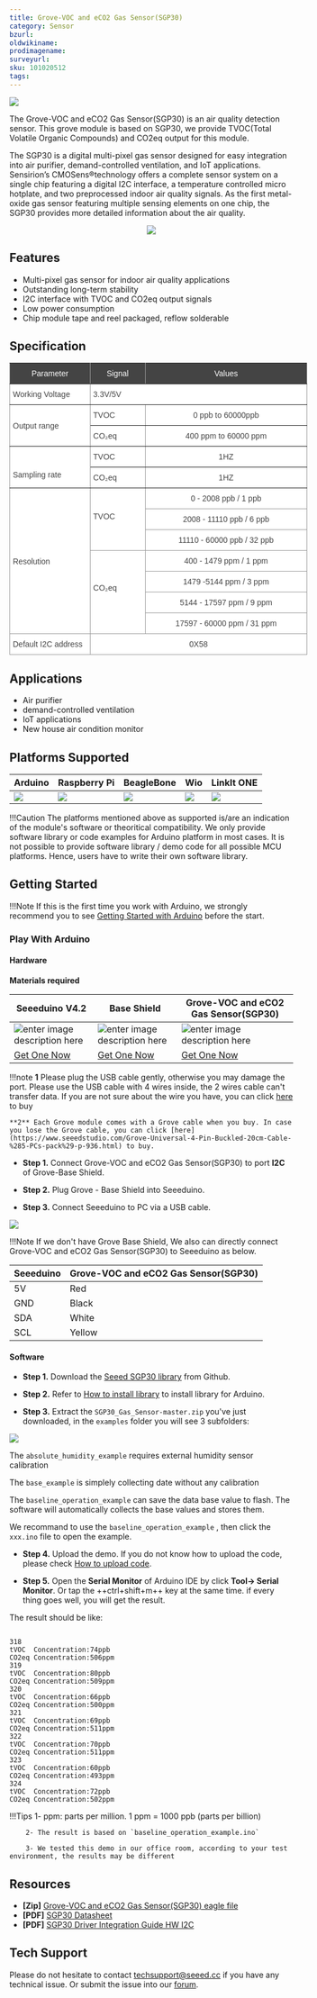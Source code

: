 ```yaml
---
title: Grove-VOC and eCO2 Gas Sensor(SGP30)
category: Sensor
bzurl: 
oldwikiname: 
prodimagename:
surveyurl: 
sku: 101020512
tags: 
---
```



![](https://github.com/SeeedDocument/Grove-VOC_and_eCO2_Gas_Sensor-SGP30/raw/master/img/IMG_0012a.jpg)


The Grove-VOC and eCO2 Gas Sensor(SGP30) is an air quality detection sensor. This grove module is based on SGP30, we provide TVOC(Total Volatile Organic Compounds) and CO2eq output for this module.


The SGP30 is a digital multi-pixel gas sensor designed for easy integration into air purifier, demand-controlled ventilation, and IoT applications. Sensirion’s CMOSens®technology offers a complete sensor system on a single chip featuring a digital I2C interface, a temperature controlled micro hotplate, and two preprocessed indoor air quality signals. As the first metal-oxide gas sensor featuring multiple sensing elements on one chip, the SGP30 provides more detailed information about the air quality.



<p style="text-align:center"><a href="https://www.seeedstudio.com/-Grove-VOC-and-eCO2-Gas-Sensor-(SGP30)-p-3071.html" target="_blank"><img src="https://github.com/SeeedDocument/wiki_english/raw/master/docs/images/300px-Get_One_Now_Banner-ragular.png" /></a></p>


## Features

- Multi-pixel gas sensor for indoor air quality applications
- Outstanding long-term stability
- I2C interface with TVOC and CO2eq output signals
- Low power consumption
- Chip module tape and reel packaged, reflow solderable


## Specification


<style type="text/css">
.tg  {border-collapse:collapse;border-spacing:0;border-color:#999;}
.tg td{font-family:Arial, sans-serif;font-size:14px;padding:10px 5px;border-style:solid;border-width:1px;overflow:hidden;word-break:normal;border-color:#999;color:#444;background-color:#F7FDFA;}
.tg th{font-family:Arial, sans-serif;font-size:14px;font-weight:normal;padding:10px 5px;border-style:solid;border-width:1px;overflow:hidden;word-break:normal;border-color:#999;color:#fff;background-color:#26ADE4;}
.tg .tg-eh2d{background-color:#ffffff;border-color:inherit;vertical-align:top}
.tg .tg-xf7g{background-color:#444444;border-color:inherit;text-align:center}
.tg .tg-f5ry{background-color:#ffffff;border-color:inherit}
.tg .tg-28l8{background-color:#ffffff;border-color:inherit;text-align:center}
.tg .tg-3xi5{background-color:#ffffff;border-color:inherit;text-align:center;vertical-align:top}
.tg .tg-3we0{background-color:#ffffff;vertical-align:top}
.tg .tg-i81m{background-color:#ffffff;text-align:center;vertical-align:top}
</style>
<table class="tg" style="undefined;table-layout: fixed; width: 529px">
<colgroup>
<col style="width: 143px">
<col style="width: 98px">
<col style="width: 288px">
</colgroup>
  <tr>
    <th class="tg-xf7g">Parameter</th>
    <th class="tg-xf7g">Signal</th>
    <th class="tg-xf7g">Values</th>
  </tr>
  <tr>
    <td class="tg-f5ry">Working Voltage</td>
    <td class="tg-f5ry" colspan="2">                           3.3V/5V</td>
  </tr>
  <tr>
    <td class="tg-f5ry" rowspan="2">Output range</td>
    <td class="tg-f5ry">TVOC</td>
    <td class="tg-28l8">    0 ppb to 60000ppb</td>
  </tr>
  <tr>
    <td class="tg-eh2d">CO₂eq</td>
    <td class="tg-3xi5">    400 ppm to 60000 ppm</td>
  </tr>
  <tr>
    <td class="tg-eh2d" rowspan="2"><br><br>Sampling rate</td>
    <td class="tg-eh2d">TVOC</td>
    <td class="tg-3xi5">1HZ</td>
  </tr>
  <tr>
    <td class="tg-eh2d">CO₂eq</td>
    <td class="tg-3xi5">1HZ</td>
  </tr>
  <tr>
    <td class="tg-3we0" rowspan="7"><br><br><br><br><br><br><br>Resolution<br></td>
    <td class="tg-3we0" rowspan="3"><br><br>TVOC</td>
    <td class="tg-i81m">0 - 2008 ppb / 1 ppb</td>
  </tr>
  <tr>
    <td class="tg-i81m">2008 - 11110 ppb / 6 ppb</td>
  </tr>
  <tr>
    <td class="tg-i81m">11110 - 60000 ppb / 32 ppb</td>
  </tr>
  <tr>
    <td class="tg-3we0" rowspan="4"><br><br><br>CO₂eq</td>
    <td class="tg-i81m">400 - 1479 ppm / 1 ppm</td>
  </tr>
  <tr>
    <td class="tg-i81m">1479 -5144 ppm / 3 ppm</td>
  </tr>
  <tr>
    <td class="tg-i81m">5144 - 17597 ppm / 9 ppm</td>
  </tr>
  <tr>
    <td class="tg-i81m">17597 - 60000 ppm / 31 ppm</td>
  </tr>
  <tr>
    <td class="tg-3we0">Default I2C address</td>
    <td class="tg-i81m" colspan="2">0X58</td>
  </tr>
</table>



## Applications

- Air purifier
- demand-controlled ventilation
- IoT applications
- New house air condition monitor




## Platforms Supported


| Arduino                                                                                             | Raspberry Pi                                                                                             | BeagleBone                                                                                      | Wio                                                                                               | LinkIt ONE                                                                                         |
|-----------------------------------------------------------------------------------------------------|----------------------------------------------------------------------------------------------------------|-------------------------------------------------------------------------------------------------|---------------------------------------------------------------------------------------------------|----------------------------------------------------------------------------------------------------|
| ![](https://raw.githubusercontent.com/SeeedDocument/wiki_english/master/docs/images/arduino_logo.jpg) | ![](https://raw.githubusercontent.com/SeeedDocument/wiki_english/master/docs/images/raspberry_pi_logo_n.jpg) | ![](https://raw.githubusercontent.com/SeeedDocument/wiki_english/master/docs/images/bbg_logo_n.jpg) | ![](https://raw.githubusercontent.com/SeeedDocument/wiki_english/master/docs/images/wio_logo_n.jpg) | ![](https://raw.githubusercontent.com/SeeedDocument/wiki_english/master/docs/images/linkit_logo_n.jpg) |

!!!Caution
    The platforms mentioned above as supported is/are an indication of the module's software or theoritical compatibility. We only provide software library or code examples for Arduino platform in most cases. It is not possible to provide software library / demo code for all possible MCU platforms. Hence, users have to write their own software library.






## Getting Started

!!!Note
    If this is the first time you work with Arduino, we strongly recommend you to see [Getting Started with Arduino](http://wiki.seeedstudio.com/Getting_Started_with_Arduino/) before the start.



### Play With Arduino

#### Hardware

**Materials required**

| Seeeduino V4.2 | Base Shield| Grove-VOC and eCO2 Gas Sensor(SGP30) |
|--------------|-------------|-----------------|
|![enter image description here](https://raw.githubusercontent.com/SeeedDocument/Grove_Light_Sensor/master/images/gs_1.jpg)|![enter image description here](https://raw.githubusercontent.com/SeeedDocument/Grove_Light_Sensor/master/images/gs_4.jpg)|![enter image description here](https://github.com/SeeedDocument/Grove-VOC_and_eCO2_Gas_Sensor-SGP30/raw/master/img/thumbnail.jpg)|
|<a href="http://www.seeedstudio.com/Seeeduino-V4.2-p-2517.html" target="_blank">Get One Now</a>|<a href="https://www.seeedstudio.com/Base-Shield-V2-p-1378.html" target="_blank">Get One Now</a>|<a href="https://www.seeedstudio.com/-Grove-VOC-and-eCO2-Gas-Sensor-(SGP30)-p-3071.html" target="_blank">Get One Now</a>|



!!!note
    **1** Please plug the USB cable gently, otherwise you may damage the port. Please use the USB cable with 4 wires inside, the 2 wires cable can't transfer data. If you are not sure about the wire you have, you can click [here](https://www.seeedstudio.com/Micro-USB-Cable-48cm-p-1475.html) to buy
    
    **2** Each Grove module comes with a Grove cable when you buy. In case you lose the Grove cable, you can click [here](https://www.seeedstudio.com/Grove-Universal-4-Pin-Buckled-20cm-Cable-%285-PCs-pack%29-p-936.html) to buy.



- **Step 1.** Connect Grove-VOC and eCO2 Gas Sensor(SGP30) to port **I2C** of Grove-Base Shield.

- **Step 2.** Plug Grove - Base Shield into Seeeduino.

- **Step 3.** Connect Seeeduino to PC via a USB cable.


![](https://github.com/SeeedDocument/Grove-VOC_and_eCO2_Gas_Sensor-SGP30/raw/master/img/3.jpg)



!!!Note
	If we don't have Grove Base Shield, We also can directly connect Grove-VOC and eCO2 Gas Sensor(SGP30) to Seeeduino as below.


| Seeeduino     | Grove-VOC and eCO2 Gas Sensor(SGP30) |
|---------------|-------------------------|
| 5V            | Red                     |
| GND           | Black                   |
| SDA           | White                   |
| SCL           | Yellow                  |




#### Software

- **Step 1.** Download the [Seeed SGP30 library](https://github.com/Seeed-Studio/SGP30_Gas_Sensor) from Github.

- **Step 2.** Refer to [How to install library](http://wiki.seeedstudio.com/How_to_install_Arduino_Library) to install library for Arduino.

- **Step 3.** Extract the `SGP30_Gas_Sensor-master.zip` you've just downloaded, in the `examples` folder you will see 3 subfolders:


![](https://github.com/SeeedDocument/Grove-VOC_and_eCO2_Gas_Sensor-SGP30/raw/master/img/ex.png)


The `absolute_humidity_example` requires external humidity sensor calibration

The `base_example` is simplely collecting date without any calibration

The `baseline_operation_example` can save the data base value to flash. The software will automatically collects the base values and stores them.


We recommand to use the `baseline_operation_example` , then click the `xxx.ino` file to open the example.

- **Step 4.** Upload the demo. If you do not know how to upload the code, please check [How to upload code](http://wiki.seeedstudio.com/Upload_Code/).

- **Step 5.** Open the **Serial Monitor** of Arduino IDE by click **Tool-> Serial Monitor**. Or tap the ++ctrl+shift+m++ key at the same time. if every thing goes well, you will get the result.




The result should be like:

```

318
tVOC  Concentration:74ppb
CO2eq Concentration:506ppm
319
tVOC  Concentration:80ppb
CO2eq Concentration:509ppm
320
tVOC  Concentration:66ppb
CO2eq Concentration:500ppm
321
tVOC  Concentration:69ppb
CO2eq Concentration:511ppm
322
tVOC  Concentration:70ppb
CO2eq Concentration:511ppm
323
tVOC  Concentration:60ppb
CO2eq Concentration:493ppm
324
tVOC  Concentration:72ppb
CO2eq Concentration:502ppm

```


!!!Tips
        1- ppm: parts per million. 1 ppm = 1000 ppb (parts per billion)
        
        2- The result is based on `baseline_operation_example.ino`

        3- We tested this demo in our office room, according to your test environment, the results may be different



## Resources

- **[Zip]** [Grove-VOC and eCO2 Gas Sensor(SGP30) eagle file](https://github.com/SeeedDocument/Grove-VOC_and_eCO2_Gas_Sensor-SGP30/raw/master/res/Grove-VOC_and_eCO2_Gas_Sensor%20-SGP30.zip)
- **[PDF]** [SGP30 Datasheet](https://github.com/SeeedDocument/Grove-VOC_and_eCO2_Gas_Sensor-SGP30/raw/master/res/Sensirion_Gas_Sensors_SGP30_Datasheet_EN.pdf)
- **[PDF]** [SGP30 Driver Integration Guide HW I2C](https://github.com/SeeedDocument/Grove-VOC_and_eCO2_Gas_Sensor-SGP30/raw/master/res/Sensirion_Gas_Sensors_SGP30_Driver-Integration-Guide_HW_I2C.pdf)



## Tech Support
Please do not hesitate to contact [techsupport@seeed.cc](techsupport@seeed.cc) if you have any technical issue. Or submit the issue into our [forum](https://forum.seeedstudio.com/).